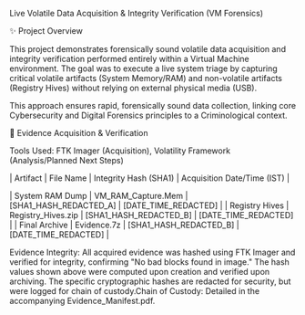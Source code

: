  Live Volatile Data Acquisition & Integrity Verification (VM Forensics)

✨ Project Overview

This project demonstrates forensically sound volatile data acquisition and integrity verification performed entirely within a Virtual Machine environment. The goal was to execute a live system triage by capturing critical volatile artifacts (System Memory/RAM) and non-volatile artifacts (Registry Hives) without relying on external physical media (USB).

This approach ensures rapid, forensically sound data collection, linking core Cybersecurity and Digital Forensics principles to a Criminological context.

 🔬 Evidence Acquisition & Verification

Tools Used: FTK Imager (Acquisition), Volatility Framework (Analysis/Planned Next Steps)

| Artifact | File Name | Integrity Hash (SHA1) | Acquisition Date/Time (IST) |

| System RAM Dump | VM_RAM_Capture.Mem | [SHA1_HASH_REDACTED_A] | [DATE_TIME_REDACTED] |
| Registry Hives | Registry_Hives.zip | [SHA1_HASH_REDACTED_B] | [DATE_TIME_REDACTED] |
| Final Archive | Evidence.7z | [SHA1_HASH_REDACTED_B] | [DATE_TIME_REDACTED] |

Evidence Integrity: All acquired evidence was hashed using FTK Imager and verified for integrity, confirming "No bad blocks found in image." The hash values shown above were computed upon creation and verified upon archiving. The specific cryptographic hashes are redacted for security, but were logged for chain of custody.Chain of Custody: Detailed in the accompanying Evidence_Manifest.pdf.
